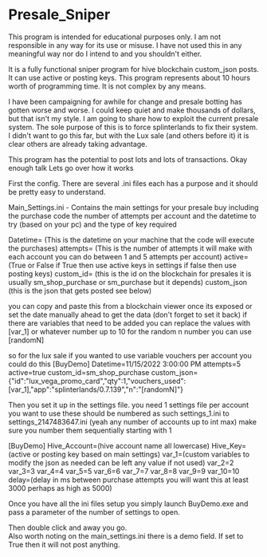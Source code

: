 # Presale_Sniper

This program is intended for educational purposes only.  I am not responsible in any way for its use or misuse.
I have not used this in any meaningful way nor do I intend to and you shouldn't either.

It is a fully functional sniper program for hive blockchain custom_json posts.  It can use active or posting keys.
This program represents about 10 hours worth of programming time.  It is not complex by any means.

I have been campaigning for awhile for change and presale botting has gotten worse and worse.
I could keep quiet and make thousands of dollars, but that isn't my style.
I am going to share how to exploit the current presale system.
The sole purpose of this is to force splinterlands to fix their system.
I didn't want to go this far, but with the Lux sale (and others before it) it is clear others are already taking advantage.  

This program has the potential to post lots and lots of transactions. 
Okay enough talk 
Lets go over how it works

First the config.
There are several .ini files each has a purpose and it should be pretty easy to understand.

Main_Settings.ini - Contains the main settings for your presale buy including 
the purchase code the number of attempts per account and the datetime to try (based on your pc) and the type of key required

Datetime= (This is the datetime on your machine that the code will execute the purchases)
attempts= (This is the number of attempts it will make with each account you can do between 1 and 5 attempts per account)
active= (True or False if True then use active keys in settings if false then use posting keys)
custom_id= (this is the id on the blockchain for presales it is usually sm_shop_purchase or sm_purchase but it depends)
custom_json (this is the json that gets posted see below)

you can copy and paste this from a blockchain viewer once its exposed or set the date manually ahead to get the data (don't forget to set it back)
if there are variables that need to be added you can replace the values with [var_1] or whatever number up to 10
for the random n number you can use [randomN]

so for the lux sale if you wanted to use variable vouchers per account you could do this
[BuyDemo]
Datetime=11/15/2022 3:00:00 PM
attempts=5
active=true
custom_id=sm_shop_purchase
custom_json={"id":"lux_vega_promo_card","qty":1,"vouchers_used":[var_1],"app":"splinterlands/0.7.139","n":"[randomN]"}

Then you set it up in the settings file.
you need 1 settings file per account you want to use
these should be numbered as such settings_1.ini to settings_2147483647.ini (yeah any number of accounts up to int max)
make sure you number them sequentially starting with 1

[BuyDemo]
Hive_Account=(hive account name all lowercase)
Hive_Key=(active or posting key based on main settings)
var_1=(custom variables to modify the json as needed can be left any value if not used)
var_2=2
var_3=3
var_4=4
var_5=5
var_6=6
var_7=7
var_8=8
var_9=9
var_10=10
delay=(delay in ms between purchase attempts you will want this at least 3000 perhaps as high as 5000)

Once you have all the ini files setup you simply launch BuyDemo.exe and pass a parameter of the number of settings to open.

Then double click and away you go.  
Also worth noting on the main_settings.ini there is a demo field.  If set to True then it will not post anything.




